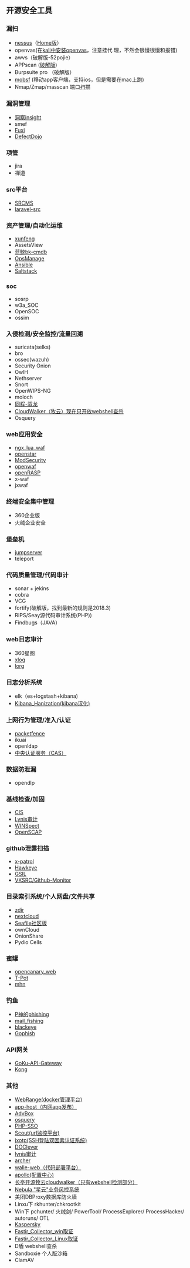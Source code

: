 开源安全工具
---

### 漏扫

- [nessus](https://www.tenable.com/downloads/nessus)（[Home版](https://www.tenable.com/products/nessus/activation-code)）
- openvas(在[kali中安装openvas](https://www.kali.org/tutorials/configuring-and-tuning-openvas-in-kali-linux/)，注意挂代 理，不然会很慢很慢和报错)
- awvs（破解版-52pojie）
- APPscan ([破解版](https://pan.baidu.com/s/1sjkDDi1#list/path=%2F))
- Burpsuite pro （破解版）
- [mobsf](https://github.com/MobSF/Mobile-Security-Framework-MobSF) (移动app客户端，支持ios，但是需要在mac上跑)
- Nmap/Zmap/masscan 端口扫描

### 漏洞管理

- [洞察insight](https://github.com/creditease-sec/insight)
- smef
- [Fuxi](https://github.com/jeffzh3ng/Fuxi-Scanner/)
- [DefectDojo](https://github.com/DefectDojo/django-DefectDojo)

### 项管

- jira
- 禅道

### src平台

- [SRCMS](https://github.com/martinzhou2015/SRCMS)
- [laravel-src](https://github.com/233sec/laravel-src)

### 资产管理/自动化运维

- [xunfeng](https://github.com/ysrc/xunfeng)
- AssetsView
- [蓝鲸bk-cmdb](https://github.com/Tencent/bk-cmdb)
- [OpsManage](https://github.com/bongmu/OpsManage)
- [Ansible](http://www.ansible.com.cn/)
- [Saltstack](https://docs.saltstack.com/en/latest/contents.html)

### soc

- sosrp
- w3a_SOC
- OpenSOC
- ossim

### 入侵检测/安全监控/流量回溯

- suricata(selks)
- bro
- ossec(wazuh)
- Security Onion
- OwlH
- Nethserver
- Snort
- OpenWIPS-NG
- moloch
- [同程-驭龙](https://github.com/ysrc/yulong-hids)
- [CloudWalker（牧云）现在只开放webshell查杀](https://github.com/chaitin/cloudwalker)
- Osquery

### web应用安全

- [ngx_lua_waf](https://github.com/loveshell/ngx_lua_waf)
- [openstar](https://github.com/starjun/openstar)
- [ModSecurity](https://github.com/SpiderLabs/ModSecurity/tree/nginx_refactoring)
- [openwaf](https://github.com/titansec/OpenWAF)
- [openRASP](https://github.com/baidu/openrasp)
- x-waf
- jxwaf

### 终端安全集中管理

- 360企业版
- 火绒企业安全

### 堡垒机

- [jumpserver](https://github.com/jumpserver/jumpserver)
- teleport

### 代码质量管理/代码审计

- sonar + jekins
- cobra
- VCG
- fortify(破解版，找到最新的规则是2018.3)
- RIPS/Seay源代码审计系统(PHP))
- Findbugs（JAVA）

### web日志审计

- 360星图
- [xlog](https://github.com/apxar/xlog)
- [lorg](https://github.com/jensvoid/lorg)

### 日志分析系统

- elk（es+logstash+kibana)
- [Kibana_Hanization(kibana汉化)](https://github.com/anbai-inc/Kibana_Hanization)

### 上网行为管理/准入/认证

- [packetfence](https://packetfence.org/)
- ikuai
- openldap
- [中央认证服务（CAS）](https://github.com/apereo/cas)

### 数据防泄漏

- opendlp

### 基线检查/加固

- [CIS](https://learn.cisecurity.org/benchmarks)
- [Lynis审计](https://github.com/CISOfy/lynis/)
- [WINSpect](https://github.com/A-mIn3/WINspect)
- [OpenSCAP](https://www.open-scap.org/)

### github泄露扫描

- [x-patrol](https://github.com/MiSecurity/x-patrol)
- [Hawkeye](https://github.com/0xbug/Hawkeye)
- [GSIL](https://github.com/FeeiCN/GSIL)
- [VKSRC/Github-Monitor](https://github.com/VKSRC/Github-Monitor)

### 目录索引系统/个人网盘/文件共享

- [zdir](https://github.com/helloxz/zdir)
- [nextcloud](https://nextcloud.com/)
- [Seafile社区版](https://www.seafile.com/product/private_server/)
- ownCloud
- OnionShare
- Pydio Cells

### 蜜罐

- [opencanary_web](https://github.com/p1r06u3/opencanary_web)
- [T-Pot](https://github.com/dtag-dev-sec/tpotce)
- [mhn](https://github.com/threatstream/mhn)

### 钓鱼

- [P神的phishing](https://github.com/p1r06u3/phishing)
- [mail_fishing](https://github.com/sdlchina/mail_fishing)
- [blackeye](https://github.com/thelinuxchoice/blackeye)
- [Gophish](https://github.com/gophish/gophish)

### API网关

- [GoKu-API-Gateway](https://github.com/eolinker/GoKu-API-Gateway)
- [Kong](https://konghq.com/faqs/)

### 其他

- [WebRange(docker管理平台)](https://github.com/apxar/xlog)
- [app-host（内网app发布）](https://github.com/pluosi/app-host)
- [AdvBox](https://github.com/baidu/AdvBox)
- [osquery](https://github.com/facebook/osquery)
- [PHP-SSO](https://github.com/liujiantaoliu/TT-SSO)
- [Scout(url监控平台)](https://github.com/HandsomeOne/Scout)
- [jxotp(SSH登陆双因素认证系统)](https://github.com/jx-sec/jxotp)
- [DOClever](https://github.com/sx1989827/DOClever)
- [lynis审计](https://github.com/CISOfy/lynis)
- [archer](https://github.com/jly8866/archer)
- [walle-web（代码部署平台）](https://github.com/meolu/walle-web)
- [apollo(配置中心)](https://github.com/ctripcorp/apollo)
- [长亭开源牧云cloudwalker（只有webshell检测部分）](https://github.com/chaitin/cloudwalker)
- [Nebula "星云"业务风控系统](https://github.com/threathunterX/nebula)
- 美团DBProxy数据库防火墙
- Linxu下 rkhunter/chkrootkit
- Win下 pchunter/ 火绒剑/ PowerTool/ ProcessExplorer/ ProcessHacker/ autoruns/ OTL
- [Kaspersky](http://devbuilds.kaspersky-labs.com/devbuilds/KVRT/latest/full/KVRT.exe)
- [Fastir_Collector_win取证](https://github.com/jensvoid/lorg)
- [Fastir_Collector_Linux取证](https://github.com/SekoiaLab/Fastir_Collector_Linux)
- D盾 webshell查杀
- Sandboxie 个人版沙箱
- ClamAV


